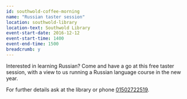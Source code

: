```yaml
---
id: southwold-coffee-morning
name: "Russian taster session"
location: southwold-library
location-text: Southwold Library
event-start-date: 2016-12-12
event-start-time: 1400
event-end-time: 1500
breadcrumb: y
---
```


Interested in learning Russian? Come and have a go at this free taster session, with a view to us running a Russian language course in the new year.

For further details ask at the library or phone [01502722519](tel:01502722519).
